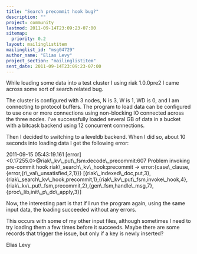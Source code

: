 ```yaml
---
title: "Search precommit hook bug?"
description: ""
project: community
lastmod: 2011-09-14T23:09:23-07:00
sitemap:
  priority: 0.2
layout: mailinglistitem
mailinglist_id: "msg04729"
author_name: "Elias Levy"
project_section: "mailinglistitem"
sent_date: 2011-09-14T23:09:23-07:00
---
```



While loading some data into a test cluster I using riak 1.0.0pre2 I came
across some sort of search related bug.

The cluster is configured with 3 nodes, N is 3, W is 1, WD is 0, and I am
connecting to protocol buffers. The program to load data can be configured
to use one or more connections using non-blocking IO connected across the
three nodes. I've successfully loaded several GB of data in a bucket with a
bitcask backend using 12 concurrent connections.

Then I decided to switching to a leveldb backend. When I did so, about 10
seconds into loading data I get the following error:

2011-09-15 05:43:19.161 [error]
&lt;0.17255.0&gt;@riak\\_kv\\_put\\_fsm:decode\\_precommit:607 Problem invoking pre-commit
hook riak\\_search\\_kv\\_hook:precommit -&gt;
error:{case\\_clause,{error,{r\\_val\\_unsatisfied,2,1}}}
[{riak\\_indexed\\_doc,put,3},{riak\\_search\\_kv\\_hook,precommit,1},{riak\\_kv\\_put\\_fsm,invoke\\_hook,4},{riak\\_kv\\_put\\_fsm,precommit,2},{gen\\_fsm,handle\\_msg,7},{proc\\_lib,init\\_p\\_do\\_apply,3}]

Now, the interesting part is that if I run the program again, using the same
input data, the loading succeeded without any errors.

This occurs with some of my other input files, although sometimes I need to
try loading them a few times before it succeeds. Maybe there are some
records that trigger the issue, but only if a key is newly inserted?

Elias Levy
